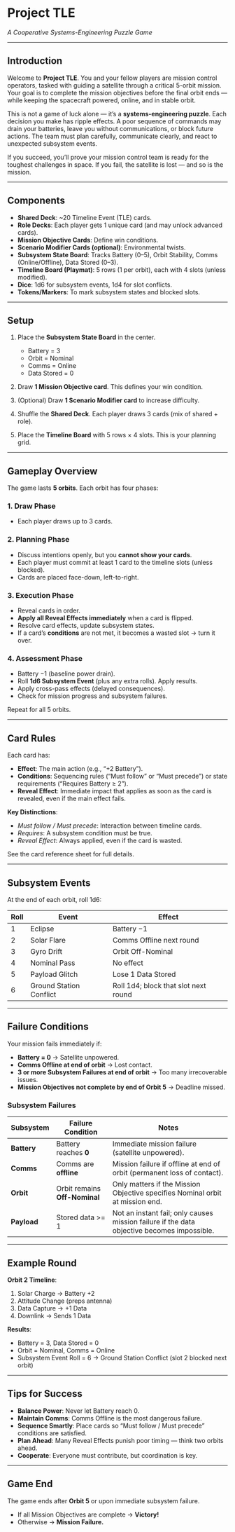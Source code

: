 # Project TLE  
*A Cooperative Systems-Engineering Puzzle Game*  

---

## Introduction  

Welcome to **Project TLE**. You and your fellow players are mission control operators, tasked with guiding a satellite through a critical 5-orbit mission. Your goal is to complete the mission objectives before the final orbit ends — while keeping the spacecraft powered, online, and in stable orbit.  

This is not a game of luck alone — it’s a **systems-engineering puzzle**. Each decision you make has ripple effects. A poor sequence of commands may drain your batteries, leave you without communications, or block future actions. The team must plan carefully, communicate clearly, and react to unexpected subsystem events.  

If you succeed, you’ll prove your mission control team is ready for the toughest challenges in space. If you fail, the satellite is lost — and so is the mission.  

---

## Components  

- **Shared Deck**: ~20 Timeline Event (TLE) cards.  
- **Role Decks**: Each player gets 1 unique card (and may unlock advanced cards).  
- **Mission Objective Cards**: Define win conditions.  
- **Scenario Modifier Cards (optional)**: Environmental twists.  
- **Subsystem State Board**: Tracks Battery (0–5), Orbit Stability, Comms (Online/Offline), Data Stored (0–3).  
- **Timeline Board (Playmat)**: 5 rows (1 per orbit), each with 4 slots (unless modified).  
- **Dice**: 1d6 for subsystem events, 1d4 for slot conflicts.  
- **Tokens/Markers**: To mark subsystem states and blocked slots.  

---

## Setup  

1. Place the **Subsystem State Board** in the center.  
   - Battery = 3  
   - Orbit = Nominal  
   - Comms = Online  
   - Data Stored = 0  

2. Draw **1 Mission Objective card**. This defines your win condition.  
3. (Optional) Draw **1 Scenario Modifier card** to increase difficulty.  
4. Shuffle the **Shared Deck**. Each player draws 3 cards (mix of shared + role).  
5. Place the **Timeline Board** with 5 rows × 4 slots. This is your planning grid.  

---

## Gameplay Overview  

The game lasts **5 orbits**. Each orbit has four phases:  

### 1. Draw Phase  
- Each player draws up to 3 cards.  

### 2. Planning Phase  
- Discuss intentions openly, but you **cannot show your cards**.  
- Each player must commit at least 1 card to the timeline slots (unless blocked).  
- Cards are placed face-down, left-to-right.  

### 3. Execution Phase  
- Reveal cards in order.  
- **Apply all Reveal Effects immediately** when a card is flipped.  
- Resolve card effects, update subsystem states.  
- If a card’s **conditions** are not met, it becomes a wasted slot -> turn it over.  

### 4. Assessment Phase  
- Battery −1 (baseline power drain).  
- Roll **1d6 Subsystem Event** (plus any extra rolls). Apply results.  
- Apply cross-pass effects (delayed consequences).  
- Check for mission progress and subsystem failures.  

Repeat for all 5 orbits.  

---

## Card Rules  

Each card has:  

- **Effect**: The main action (e.g., “+2 Battery”).  
- **Conditions**: Sequencing rules (“Must follow” or “Must precede”) or state requirements (“Requires Battery ≥ 2”).  
- **Reveal Effect**: Immediate impact that applies as soon as the card is revealed, even if the main effect fails.  

**Key Distinctions**:  
- *Must follow / Must precede*: Interaction between timeline cards.  
- *Requires*: A subsystem condition must be true.  
- *Reveal Effect*: Always applied, even if the card is wasted.  

See the card reference sheet for full details.  

---

## Subsystem Events  

At the end of each orbit, roll 1d6:  

| Roll | Event                   | Effect                               |
| ---- | ----------------------- | ------------------------------------ |
| 1    | Eclipse                 | Battery −1                           |
| 2    | Solar Flare             | Comms Offline next round             |
| 3    | Gyro Drift              | Orbit Off-Nominal                    |
| 4    | Nominal Pass            | No effect                            |
| 5    | Payload Glitch          | Lose 1 Data Stored                   |
| 6    | Ground Station Conflict | Roll 1d4; block that slot next round |  

---

## Failure Conditions  

Your mission fails immediately if:  

- **Battery = 0** → Satellite unpowered.  
- **Comms Offline at end of orbit** → Lost contact.  
- **3 or more Subsystem Failures at end of orbit** → Too many irrecoverable issues.  
- **Mission Objectives not complete by end of Orbit 5** → Deadline missed.  

### Subsystem Failures

| Subsystem      | Failure Condition                                                     | Notes                                                                                   |
| -------------- | --------------------------------------------------------------------- | --------------------------------------------------------------------------------------- |
| **Battery**    | Battery reaches **0**                                                 | Immediate mission failure (satellite unpowered).                                        |
| **Comms**      | Comms are **offline**                                                 | Mission failure if offline at end of orbit (permanent loss of contact).                 |
| **Orbit**      | Orbit remains **Off-Nominal**                                         | Only matters if the Mission Objective specifies Nominal orbit at mission end.           |
| **Payload**    | Stored data >= 1                                                      | Not an instant fail; only causes mission failure if the data objective becomes impossible. |

---

## Example Round  

**Orbit 2 Timeline**:  
1. Solar Charge → Battery +2  
2. Attitude Change (preps antenna)  
3. Data Capture → +1 Data  
4. Downlink → Sends 1 Data  

**Results**:  
- Battery = 3, Data Stored = 0  
- Orbit = Nominal, Comms = Online  
- Subsystem Event Roll = 6 → Ground Station Conflict (slot 2 blocked next orbit)  

---

## Tips for Success  

- **Balance Power**: Never let Battery reach 0.  
- **Maintain Comms**: Comms Offline is the most dangerous failure.  
- **Sequence Smartly**: Place cards so “Must follow / Must precede” conditions are satisfied.  
- **Plan Ahead**: Many Reveal Effects punish poor timing — think two orbits ahead.  
- **Cooperate**: Everyone must contribute, but coordination is key.  

---

## Game End  

The game ends after **Orbit 5** or upon immediate subsystem failure.  
- If all Mission Objectives are complete → **Victory!**  
- Otherwise → **Mission Failure.**  
